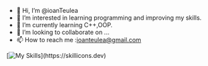- 👋 Hi, I’m @ioanTeulea
- 👀 I’m interested in learning programming and improving my skills.
- 🌱 I’m currently learning C++,OOP.
- 💞️ I’m looking to collaborate on ...
- 📫 How to reach me :ioanteulea@gmail.com

[![My Skills](https://skillicons.dev/icons?i=js,html,css,wasm,c++,java,opengl,)](https://skillicons.dev)
<!---
ioanTeulea/ioanTeulea is a ✨ special ✨ repository because its `README.md` (this file) appears on your GitHub profile.
You can click the Preview link to take a look at your changes.
--->
